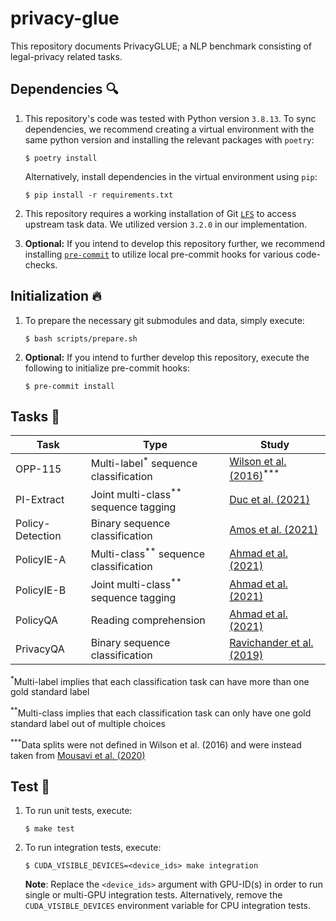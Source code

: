 # privacy-glue

This repository documents PrivacyGLUE; a NLP benchmark consisting of legal-privacy related tasks.

## Dependencies :mag:

1. This repository's code was tested with Python version `3.8.13`. To sync dependencies, we recommend creating a virtual environment with the same python version and installing the relevant packages with `poetry`:

    ```
    $ poetry install
    ```

    Alternatively, install dependencies in the virtual environment using `pip`:
    ```
    $ pip install -r requirements.txt
    ```

2.  This repository requires a working installation of Git [`LFS`](https://git-lfs.github.com/) to access upstream task data. We utilized version `3.2.0` in our implementation.

3. **Optional:** If you intend to develop this repository further, we recommend installing [`pre-commit`](https://github.com/pre-commit/pre-commit) to utilize local pre-commit hooks for various code-checks.

## Initialization :fire:

1. To prepare the necessary git submodules and data, simply execute:

    ```
    $ bash scripts/prepare.sh
    ```

2. **Optional:** If you intend to further develop this repository, execute the following to initialize pre-commit hooks:

    ```
    $ pre-commit install
    ```

## Tasks :runner:

| Task             | Type                                               | Study                                                                                |
|------------------|----------------------------------------------------|--------------------------------------------------------------------------------------|
| OPP-115          | Multi-label<sup>\*</sup> sequence classification   | [Wilson et al. (2016)](https://usableprivacy.org/data)<sup>\*\*\*</sup>              |
| PI-Extract       | Joint multi-class<sup>\*\*</sup> sequence tagging  | [Duc et al. (2021)](https://github.com/um-rtcl/piextract_dataset)                    |
| Policy-Detection | Binary sequence classification                     | [Amos et al. (2021)](https://privacypolicies.cs.princeton.edu/)                      |
| PolicyIE-A       | Multi-class<sup>\*\*</sup> sequence classification | [Ahmad et al. (2021)](https://github.com/wasiahmad/PolicyIE)                         |
| PolicyIE-B       | Joint multi-class<sup>\*\*</sup> sequence tagging  | [Ahmad et al. (2021)](https://github.com/wasiahmad/PolicyIE)                         |
| PolicyQA         | Reading comprehension                              | [Ahmad et al. (2021)](https://github.com/wasiahmad/PolicyQA)                         |
| PrivacyQA        | Binary sequence classification                     | [Ravichander et al. (2019)](https://github.com/AbhilashaRavichander/PrivacyQA_EMNLP) |

<sup>\*</sup>Multi-label implies that each classification task can have more than one gold standard label

<sup>\*\*</sup>Multi-class implies that each classification task can only have one gold standard label out of multiple choices

<sup>\*\*\*</sup>Data splits were not defined in Wilson et al. (2016) and were instead taken from [Mousavi et al. (2020)](https://github.com/SmartDataAnalytics/Polisis_Benchmark)

## Test :microscope:

1. To run unit tests, execute:

    ```
    $ make test
    ```

2. To run integration tests, execute:

    ```
    $ CUDA_VISIBLE_DEVICES=<device_ids> make integration
    ```

    **Note**: Replace the `<device_ids>` argument with GPU-ID(s) in order to run single or multi-GPU integration tests. Alternatively, remove the `CUDA_VISIBLE_DEVICES` environment variable for CPU integration tests.
